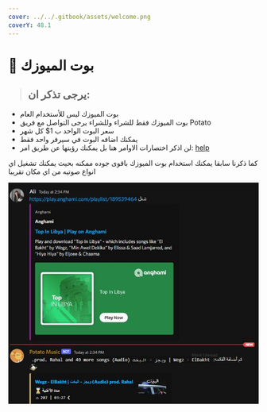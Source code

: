 ```yaml
---
cover: ../../.gitbook/assets/welcome.png
coverY: 48.1
---
```


# 🥔 بوت الميوزك

> ## يرجى تذكر ان:

* بوت الميوزك ليس للأستخدام العام
* بوت الميوزك فقط للشراء وللشراء يرجى التواصل مع فريق Potato
* سعر البوت الواحد ب 1$ كل شهر
* يمكنك اضافه البوت في سيرفر واحد فقط
* لن اذكر اختصارات الاوامر هنا بل يمكنك رؤيتها عن طريق امر: [help](awamr-frayh.md)



كما ذكرنا سابقا يمكنك استخدام بوت الميوزك باقوى جوده ممكنه بحيث يمكنك تشغيل اي انواع صوتيه من اي مكان تقريبا



![potato music](<../../.gitbook/assets/Screenshot 2022-07-05 143558 (1).jpg>)
